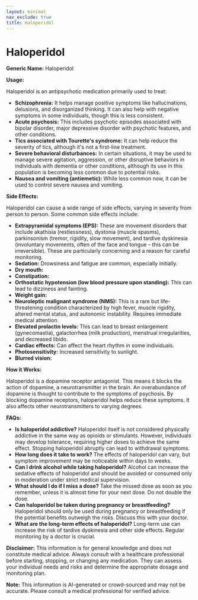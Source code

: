 ```yaml
---
layout: minimal
nav_exclude: true
title: Haloperidol
---
```


# Haloperidol

**Generic Name:** Haloperidol

**Usage:**

Haloperidol is an antipsychotic medication primarily used to treat:

* **Schizophrenia:**  It helps manage positive symptoms like hallucinations, delusions, and disorganized thinking.  It can also help with negative symptoms in some individuals, though this is less consistent.
* **Acute psychosis:** This includes psychotic episodes associated with bipolar disorder, major depressive disorder with psychotic features, and other conditions.
* **Tics associated with Tourette's syndrome:**  It can help reduce the severity of tics, although it's not a first-line treatment.
* **Severe behavioral disturbances:** In certain situations, it may be used to manage severe agitation, aggression, or other disruptive behaviors in individuals with dementia or other conditions, although its use in this population is becoming less common due to potential risks.
* **Nausea and vomiting (antiemetic):**  While less common now, it can be used to control severe nausea and vomiting.


**Side Effects:**

Haloperidol can cause a wide range of side effects, varying in severity from person to person.  Some common side effects include:

* **Extrapyramidal symptoms (EPS):** These are movement disorders that include akathisia (restlessness), dystonia (muscle spasms), parkinsonism (tremor, rigidity, slow movement), and tardive dyskinesia (involuntary movements, often of the face and tongue – this can be irreversible).  These are particularly concerning and a reason for careful monitoring.
* **Sedation:** Drowsiness and fatigue are common, especially initially.
* **Dry mouth:**
* **Constipation:**
* **Orthostatic hypotension (low blood pressure upon standing):** This can lead to dizziness and fainting.
* **Weight gain:**
* **Neuroleptic malignant syndrome (NMS):** This is a rare but life-threatening condition characterized by high fever, muscle rigidity, altered mental status, and autonomic instability.  Requires immediate medical attention.
* **Elevated prolactin levels:** This can lead to breast enlargement (gynecomastia), galactorrhea (milk production), menstrual irregularities, and decreased libido.
* **Cardiac effects:**  Can affect the heart rhythm in some individuals.
* **Photosensitivity:** Increased sensitivity to sunlight.
* **Blurred vision:**


**How it Works:**

Haloperidol is a dopamine receptor antagonist. This means it blocks the action of dopamine, a neurotransmitter in the brain.  An overabundance of dopamine is thought to contribute to the symptoms of psychosis. By blocking dopamine receptors, haloperidol helps reduce these symptoms.  It also affects other neurotransmitters to varying degrees.


**FAQs:**

* **Is haloperidol addictive?**  Haloperidol itself is not considered physically addictive in the same way as opioids or stimulants. However, individuals may develop tolerance, requiring higher doses to achieve the same effect.  Stopping haloperidol abruptly can lead to withdrawal symptoms.
* **How long does it take to work?** The effects of haloperidol can vary, but symptom improvement may be noticeable within days to weeks.
* **Can I drink alcohol while taking haloperidol?** Alcohol can increase the sedative effects of haloperidol and should be avoided or consumed only in moderation under strict medical supervision.
* **What should I do if I miss a dose?** Take the missed dose as soon as you remember, unless it is almost time for your next dose. Do not double the dose.
* **Can haloperidol be taken during pregnancy or breastfeeding?**  Haloperidol should only be used during pregnancy or breastfeeding if the potential benefits outweigh the risks.  Discuss this with your doctor.
* **What are the long-term effects of haloperidol?**  Long-term use can increase the risk of tardive dyskinesia and other side effects.  Regular monitoring by a doctor is crucial.


**Disclaimer:** This information is for general knowledge and does not constitute medical advice.  Always consult with a healthcare professional before starting, stopping, or changing any medication.  They can assess your individual needs and risks and determine the appropriate dosage and monitoring plan.


**Note:** This information is AI-generated or crowd-sourced and may not be accurate. Please consult a medical professional for verified advice.